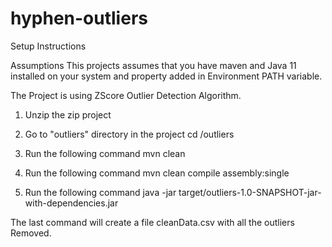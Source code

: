 # hyphen-outliers

Setup Instructions

Assumptions 
This projects assumes that you have maven and Java 11 installed on your system and property added in Environment PATH variable.

The Project is using ZScore Outlier Detection Algorithm.

1. Unzip the zip project
2. Go to "outliers" directory in the project
    cd <Path to Hyphen Folder>/outliers
3. Run the following command
    mvn clean
4. Run the following command
    mvn clean compile assembly:single

5. Run the following command 
    java -jar target/outliers-1.0-SNAPSHOT-jar-with-dependencies.jar

The last command will create a file cleanData.csv with all the outliers Removed.